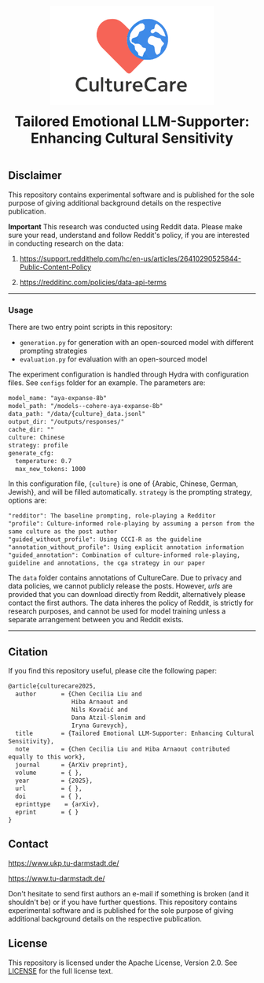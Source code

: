 <p align="center">
  <img src="../culturecare_logo.png" alt="Logo" height="200">
</p>
<div align="center">
    <h1 style="margin: 0">Tailored Emotional LLM-Supporter: Enhancing Cultural Sensitivity</h1>
</div>
<br clear="left"/>

## Disclaimer
This repository contains experimental software and is published for the sole purpose of giving additional background details on the respective publication.

**Important** 
This research was conducted using Reddit data.  Please make sure your read, understand and follow Reddit's policy, if you are interested in conducting research on the data:

1. https://support.reddithelp.com/hc/en-us/articles/26410290525844-Public-Content-Policy

2. https://redditinc.com/policies/data-api-terms

---

### Usage

There are two entry point scripts in this repository:

* `generation.py` for generation with an open-sourced model with different prompting strategies
* `evaluation.py` for evaluation with an open-sourced model

The experiment configuration is handled through Hydra with configuration files.
See `configs` folder for an example. The parameters are:
```
model_name: "aya-expanse-8b"
model_path: "/models--cohere-aya-expanse-8b"
data_path: "/data/{culture}_data.jsonl"
output_dir: "/outputs/responses/"
cache_dir: ""
culture: Chinese
strategy: profile
generate_cfg:
  temperature: 0.7
  max_new_tokens: 1000
```

In this configuration file, `{culture}` is one of {Arabic, Chinese, German, Jewish}, and will be filled automatically.
`strategy` is the prompting strategy, options are:

```
"redditor": The baseline prompting, role-playing a Redditor
"profile": Culture-informed role-playing by assuming a person from the same culture as the post author
"guided_without_profile": Using CCCI-R as the guideline
"annotation_without_profile": Using explicit annotation information
"guided_annotation": Combination of culture-informed role-playing, guideline and annotations, the cga strategy in our paper
```

The `data` folder contains annotations of CultureCare. 
Due to privacy and data policies, we cannot publicly release the posts.
However, *urls* are provided that you can download directly from Reddit, alternatively please contact the first authors.
The data inheres the policy of Reddit, is strictly for research purposes, and cannot be used for model training unless a separate arrangement between you and Reddit exists.

---
## Citation
If you find this repository useful, please cite the following paper:

```
@article{culturecare2025,
  author       = {Chen Cecilia Liu and
                  Hiba Arnaout and
                  Nils Kovačić and 
                  Dana Atzil-Slonim and
                  Iryna Gurevych},
  title        = {Tailored Emotional LLM-Supporter: Enhancing Cultural Sensitivity},
  note         = {Chen Cecilia Liu and Hiba Arnaout contributed equally to this work},
  journal      = {ArXiv preprint},
  volume       = { },
  year         = {2025},
  url          = { },
  doi          = { },
  eprinttype    = {arXiv},
  eprint       = { }
}
```

## Contact
https://www.ukp.tu-darmstadt.de/

https://www.tu-darmstadt.de/

Don't hesitate to send first authors an e-mail if something is broken (and it shouldn't be) or if you have further questions.
This repository contains experimental software and is published for the sole purpose of giving additional background details on the respective publication. 

## License
This repository is licensed under the Apache License, Version 2.0. See [LICENSE](LICENSE) for the full license text.
 